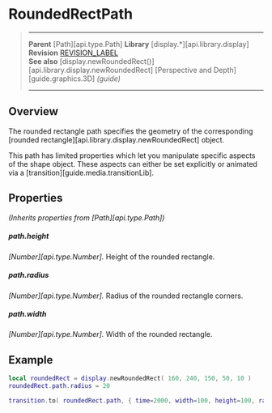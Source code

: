 # RoundedRectPath

> --------------------- ------------------------------------------------------------------------------------------
> __Parent__            [Path][api.type.Path]
> __Library__           [display.*][api.library.display]
> __Revision__          [REVISION_LABEL](REVISION_URL)       
> __See also__			[display.newRoundedRect()][api.library.display.newRoundedRect]
>						[Perspective and Depth][guide.graphics.3D] _(guide)_
> --------------------- ------------------------------------------------------------------------------------------


## Overview

The rounded rectangle path specifies the geometry of the corresponding [rounded rectangle][api.library.display.newRoundedRect] object.

This path has limited properties which let you manipulate specific aspects of the shape object. These aspects can either be set explicitly or animated via a [transition][guide.media.transitionLib].


## Properties

_(Inherits properties from [Path][api.type.Path])_

##### path.height
_[Number][api.type.Number]._ Height of the rounded rectangle.

##### path.radius
_[Number][api.type.Number]._ Radius of the rounded rectangle corners.

##### path.width
_[Number][api.type.Number]._ Width of the rounded rectangle.


## Example

``````lua
local roundedRect = display.newRoundedRect( 160, 240, 150, 50, 10 )
roundedRect.path.radius = 20

transition.to( roundedRect.path, { time=2000, width=100, height=100, radius=5 } )
``````